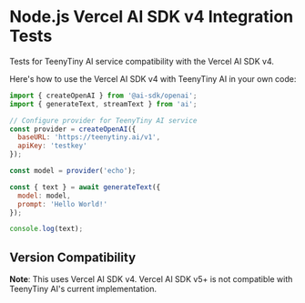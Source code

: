 # Node.js Vercel AI SDK v4 Integration Tests

Tests for TeenyTiny AI service compatibility with the Vercel AI SDK v4.

Here's how to use the Vercel AI SDK v4 with TeenyTiny AI in your own code:

```javascript
import { createOpenAI } from '@ai-sdk/openai';
import { generateText, streamText } from 'ai';

// Configure provider for TeenyTiny AI service
const provider = createOpenAI({
  baseURL: 'https://teenytiny.ai/v1',
  apiKey: 'testkey'
});

const model = provider('echo');

const { text } = await generateText({
  model: model,
  prompt: 'Hello World!'
});

console.log(text);
```


## Version Compatibility

**Note**: This uses Vercel AI SDK v4. Vercel AI SDK v5+ is not compatible with TeenyTiny AI's current implementation.

